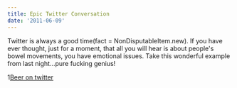 ```yaml
---
title: Epic Twitter Conversation
date: '2011-06-09'
---
```


Twitter is always a good time(fact = NonDisputableItem.new). If you have ever
thought, just for a moment, that all you will hear is about people's bowel
movements, you have emotional issues. Take this wonderful example from last
night...pure fucking genius!

1[Beer on twitter][1]

[1]: http://c522735.r35.cf2.rackcdn.com/Mentions.jpg
